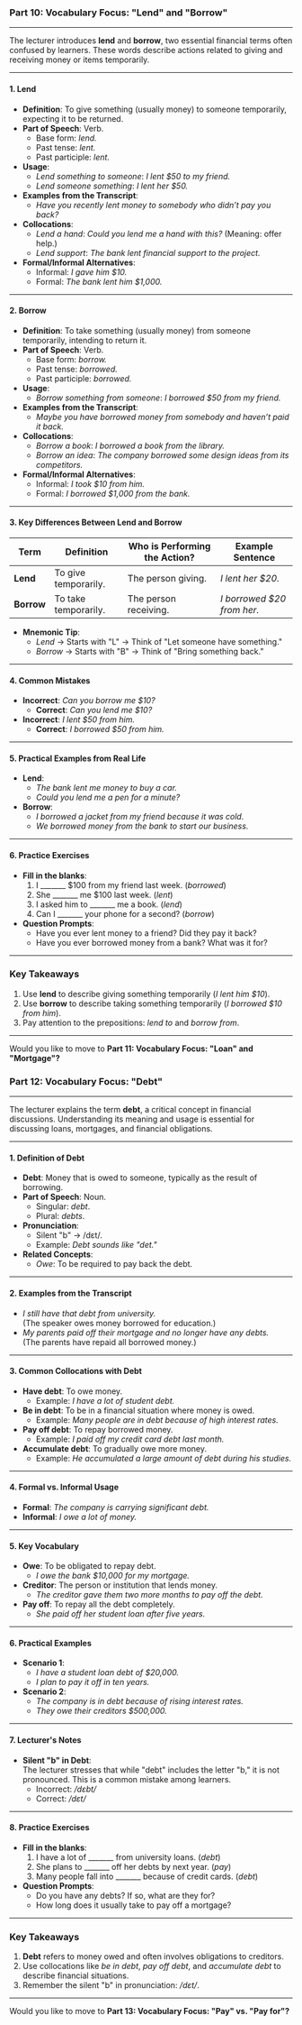 ### **Part 10: Vocabulary Focus: "Lend" and "Borrow"**

---

The lecturer introduces **lend** and **borrow**, two essential financial terms often confused by learners. These words describe actions related to giving and receiving money or items temporarily.

---

#### **1. Lend**

- **Definition**: To give something (usually money) to someone temporarily, expecting it to be returned.
- **Part of Speech**: Verb.
    - Base form: _lend._
    - Past tense: _lent._
    - Past participle: _lent._
- **Usage**:
    - _Lend something to someone_: _I lent $50 to my friend._
    - _Lend someone something_: _I lent her $50._
- **Examples from the Transcript**:
    - _Have you recently lent money to somebody who didn’t pay you back?_
- **Collocations**:
    - _Lend a hand_: _Could you lend me a hand with this?_ (Meaning: offer help.)
    - _Lend support_: _The bank lent financial support to the project._
- **Formal/Informal Alternatives**:
    - Informal: _I gave him $10._
    - Formal: _The bank lent him $1,000._

---

#### **2. Borrow**

- **Definition**: To take something (usually money) from someone temporarily, intending to return it.
- **Part of Speech**: Verb.
    - Base form: _borrow._
    - Past tense: _borrowed._
    - Past participle: _borrowed._
- **Usage**:
    - _Borrow something from someone_: _I borrowed $50 from my friend._
- **Examples from the Transcript**:
    - _Maybe you have borrowed money from somebody and haven’t paid it back._
- **Collocations**:
    - _Borrow a book_: _I borrowed a book from the library._
    - _Borrow an idea_: _The company borrowed some design ideas from its competitors._
- **Formal/Informal Alternatives**:
    - Informal: _I took $10 from him._
    - Formal: _I borrowed $1,000 from the bank._

---

#### **3. Key Differences Between Lend and Borrow**

|**Term**|**Definition**|**Who is Performing the Action?**|**Example Sentence**|
|---|---|---|---|
|**Lend**|To give temporarily.|The person giving.|_I lent her $20._|
|**Borrow**|To take temporarily.|The person receiving.|_I borrowed $20 from her._|

- **Mnemonic Tip**:
    - _Lend_ → Starts with "L" → Think of "Let someone have something."
    - _Borrow_ → Starts with "B" → Think of "Bring something back."

---

#### **4. Common Mistakes**

- **Incorrect**: _Can you borrow me $10?_
    - **Correct**: _Can you lend me $10?_
- **Incorrect**: _I lent $50 from him._
    - **Correct**: _I borrowed $50 from him._

---

#### **5. Practical Examples from Real Life**

- **Lend**:
    - _The bank lent me money to buy a car._
    - _Could you lend me a pen for a minute?_
- **Borrow**:
    - _I borrowed a jacket from my friend because it was cold._
    - _We borrowed money from the bank to start our business._

---

#### **6. Practice Exercises**

- **Fill in the blanks**:
    1. I _______ $100 from my friend last week. (_borrowed_)
    2. She _______ me $100 last week. (_lent_)
    3. I asked him to _______ me a book. (_lend_)
    4. Can I _______ your phone for a second? (_borrow_)
- **Question Prompts**:
    - Have you ever lent money to a friend? Did they pay it back?
    - Have you ever borrowed money from a bank? What was it for?

---

### **Key Takeaways**

1. Use **lend** to describe giving something temporarily (_I lent him $10_).
2. Use **borrow** to describe taking something temporarily (_I borrowed $10 from him_).
3. Pay attention to the prepositions: _lend to_ and _borrow from_.

---

Would you like to move to **Part 11: Vocabulary Focus: "Loan" and "Mortgage"?**

### **Part 12: Vocabulary Focus: "Debt"**

---

The lecturer explains the term **debt**, a critical concept in financial discussions. Understanding its meaning and usage is essential for discussing loans, mortgages, and financial obligations.

---

#### **1. Definition of Debt**

- **Debt**: Money that is owed to someone, typically as the result of borrowing.
- **Part of Speech**: Noun.
    - Singular: _debt_.
    - Plural: _debts_.
- **Pronunciation**:
    - Silent "b" → /dɛt/.
    - Example: _Debt sounds like "det."_
- **Related Concepts**:
    - _Owe_: To be required to pay back the debt.

---

#### **2. Examples from the Transcript**

- _I still have that debt from university._  
    (The speaker owes money borrowed for education.)
- _My parents paid off their mortgage and no longer have any debts._  
    (The parents have repaid all borrowed money.)

---

#### **3. Common Collocations with Debt**

- **Have debt**: To owe money.
    - Example: _I have a lot of student debt._
- **Be in debt**: To be in a financial situation where money is owed.
    - Example: _Many people are in debt because of high interest rates._
- **Pay off debt**: To repay borrowed money.
    - Example: _I paid off my credit card debt last month._
- **Accumulate debt**: To gradually owe more money.
    - Example: _He accumulated a large amount of debt during his studies._

---

#### **4. Formal vs. Informal Usage**

- **Formal**: _The company is carrying significant debt._
- **Informal**: _I owe a lot of money._

---

#### **5. Key Vocabulary**

- **Owe**: To be obligated to repay debt.
    - _I owe the bank $10,000 for my mortgage._
- **Creditor**: The person or institution that lends money.
    - _The creditor gave them two more months to pay off the debt._
- **Pay off**: To repay all the debt completely.
    - _She paid off her student loan after five years._

---

#### **6. Practical Examples**

- **Scenario 1**:
    - _I have a student loan debt of $20,000._
    - _I plan to pay it off in ten years._
- **Scenario 2**:
    - _The company is in debt because of rising interest rates._
    - _They owe their creditors $500,000._

---

#### **7. Lecturer's Notes**

- **Silent "b" in Debt**:  
    The lecturer stresses that while "debt" includes the letter "b," it is not pronounced. This is a common mistake among learners.
    - Incorrect: _/dɛbt/_
    - Correct: _/dɛt/_

---

#### **8. Practice Exercises**

- **Fill in the blanks**:
    1. I have a lot of _______ from university loans. (_debt_)
    2. She plans to _______ off her debts by next year. (_pay_)
    3. Many people fall into _______ because of credit cards. (_debt_)
- **Question Prompts**:
    - Do you have any debts? If so, what are they for?
    - How long does it usually take to pay off a mortgage?

---

### **Key Takeaways**

1. **Debt** refers to money owed and often involves obligations to creditors.
2. Use collocations like _be in debt_, _pay off debt_, and _accumulate debt_ to describe financial situations.
3. Remember the silent "b" in pronunciation: _/dɛt/_.

---

Would you like to move to **Part 13: Vocabulary Focus: "Pay" vs. "Pay for"?**


